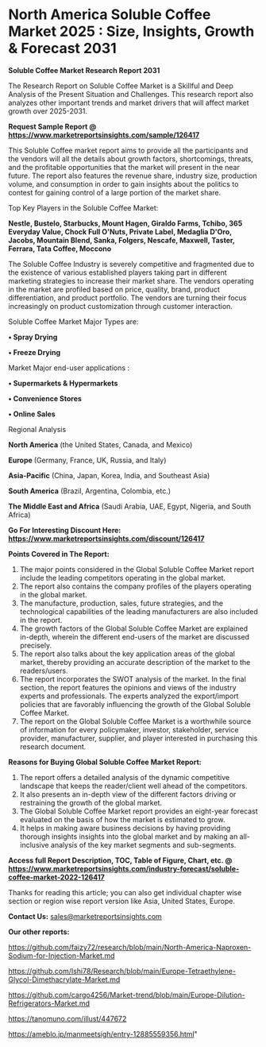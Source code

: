 # North America Soluble Coffee Market 2025 : Size, Insights, Growth & Forecast 2031

<strong>Soluble Coffee Market Research Report 2031</strong>

The Research Report on Soluble Coffee Market is a Skillful and Deep Analysis of the Present Situation and Challenges. This research report also analyzes other important trends and market drivers that will affect market growth over 2025-2031.

<strong>Request Sample Report @ <a href=https://www.marketreportsinsights.com/sample/126417>https://www.marketreportsinsights.com/sample/126417</a></strong>

This Soluble Coffee market report aims to provide all the participants and the vendors will all the details about growth factors, shortcomings, threats, and the profitable opportunities that the market will present in the near future. The report also features the revenue share, industry size, production volume, and consumption in order to gain insights about the politics to contest for gaining control of a large portion of the market share.

Top Key Players in the Soluble Coffee Market:

<strong>Nestle, Bustelo, Starbucks, Mount Hagen, Giraldo Farms, Tchibo, 365 Everyday Value, Chock Full O'Nuts, Private Label, Medaglia D'Oro, Jacobs, Mountain Blend, Sanka, Folgers, Nescafe, Maxwell, Taster, Ferrara, Tata Coffee, Moccono</strong>

The Soluble Coffee Industry is severely competitive and fragmented due to the existence of various established players taking part in different marketing strategies to increase their market share. The vendors operating in the market are profiled based on price, quality, brand, product differentiation, and product portfolio. The vendors are turning their focus increasingly on product customization through customer interaction.

Soluble Coffee Market Major Types are:

<strong>• Spray Drying

• Freeze Drying</strong>

Market Major end-user applications :

<strong>• Supermarkets & Hypermarkets

• Convenience Stores

• Online Sales</strong>

Regional Analysis

</u><strong><b>North America</b></strong> (the United States, Canada, and Mexico)

<strong><b>Europe </b></strong>(Germany, France, UK, Russia, and Italy)

<strong><b>Asia-Pacific</b></strong> (China, Japan, Korea, India, and Southeast Asia)

<strong><b>South America</b></strong> (Brazil, Argentina, Colombia, etc.)

<strong><b>The Middle East and Africa</b></strong> (Saudi Arabia, UAE, Egypt, Nigeria, and South Africa)

<strong>Go For Interesting Discount Here: <a href=https://www.marketreportsinsights.com/discount/126417>https://www.marketreportsinsights.com/discount/126417</a></strong>

<strong>Points Covered in The Report:</strong>
<ol>
  <li>The major points considered in the Global Soluble Coffee Market report include the leading competitors operating in the global market.</li>
  <li>The report also contains the company profiles of the players operating in the global market.</li>
  <li>The manufacture, production, sales, future strategies, and the technological capabilities of the leading manufacturers are also included in the report.</li>
  <li>The growth factors of the Global Soluble Coffee Market are explained in-depth, wherein the different end-users of the market are discussed precisely.</li>
  <li>The report also talks about the key application areas of the global market, thereby providing an accurate description of the market to the readers/users.</li>
  <li>The report incorporates the SWOT analysis of the market. In the final section, the report features the opinions and views of the industry experts and professionals. The experts analyzed the export/import policies that are favorably influencing the growth of the Global Soluble Coffee Market.</li>
  <li>The report on the Global Soluble Coffee Market is a worthwhile source of information for every policymaker, investor, stakeholder, service provider, manufacturer, supplier, and player interested in purchasing this research document.</li>
</ol>
<strong>Reasons for Buying Global Soluble Coffee Market Report:</strong>

<ol>
  <li>The report offers a detailed analysis of the dynamic competitive landscape that keeps the reader/client well ahead of the competitors.</li>
  <li>It also presents an in-depth view of the different factors driving or restraining the growth of the global market.</li>
  <li>The Global Soluble Coffee Market report provides an eight-year forecast evaluated on the basis of how the market is estimated to grow.</li>
  <li>It helps in making aware business decisions by having providing thorough insights insights into the global market and by making an all-inclusive analysis of the key market segments and sub-segments.</li>
</ol>
<strong>Access full Report Description, TOC, Table of Figure, Chart, etc. @ <a href=https://www.marketreportsinsights.com/industry-forecast/soluble-coffee-market-2022-126417>https://www.marketreportsinsights.com/industry-forecast/soluble-coffee-market-2022-126417</a></strong>


Thanks for reading this article; you can also get individual chapter wise section or region wise report version like Asia, United States, Europe.

<strong>Contact Us:</strong>
sales@marketreportsinsights.com

<strong>Our other reports:</strong>

<a href=https://github.com/faizy72/research/blob/main/North-America-Naproxen-Sodium-for-Injection-Market.md>https://github.com/faizy72/research/blob/main/North-America-Naproxen-Sodium-for-Injection-Market.md</a>

<a href=https://github.com/Ishi78/Research/blob/main/Europe-Tetraethylene-Glycol-Dimethacrylate-Market.md>https://github.com/Ishi78/Research/blob/main/Europe-Tetraethylene-Glycol-Dimethacrylate-Market.md</a>

<a href=https://github.com/cargo4256/Market-trend/blob/main/Europe-Dilution-Refrigerators-Market.md>https://github.com/cargo4256/Market-trend/blob/main/Europe-Dilution-Refrigerators-Market.md</a>

<a href=https://tanomuno.com/illust/447672>https://tanomuno.com/illust/447672</a>

<a href=https://ameblo.jp/manmeetsigh/entry-12885559356.html>https://ameblo.jp/manmeetsigh/entry-12885559356.html</a>"
